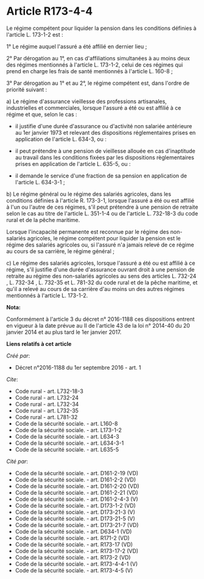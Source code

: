 # Article R173-4-4

Le régime compétent pour liquider la pension dans les conditions définies à l'article L. 173-1-2 est : 

1° Le régime auquel l'assuré a été affilié en dernier lieu ; 

2° Par dérogation au 1°, en cas d'affiliations simultanées à au moins deux des régimes mentionnés à l'article L. 173-1-2,
celui de ces régimes qui prend en charge les frais de santé mentionnés à l'article L. 160-8 ; 

3° Par dérogation au 1° et au 2°, le régime compétent est, dans l'ordre de priorité suivant : 

a) Le régime d'assurance vieillesse des professions artisanales, industrielles et commerciales, lorsque l'assuré a été ou est
affilié à ce régime et que, selon le cas :

- il justifie d'une durée d'assurance ou d'activité non salariée antérieure au 1er janvier 1973 et relevant des dispositions
réglementaires prises en application de l'article L. 634-3, ou :

- il peut prétendre à une pension de vieillesse allouée en cas d'inaptitude au travail dans les conditions fixées par les
dispositions règlementaires prises en application de l'article L. 635-5, ou :

- il demande le service d'une fraction de sa pension en application de l'article L. 634-3-1 ; 

b) Le régime général ou le régime des salariés agricoles, dans les conditions définies à l'article R. 173-3-1, lorsque
l'assuré a été ou est affilié à l'un ou l'autre de ces régimes, s'il peut prétendre à une pension de retraite selon le cas au
titre de l'article L. 351-1-4 ou de l'article  L. 732-18-3  du code rural et de la pêche maritime. 

Lorsque l'incapacité permanente est reconnue par le régime des non-salariés agricoles, le régime compétent pour liquider la
pension est le régime des salariés agricoles ou, si l'assuré n'a jamais relevé de ce régime au cours de sa carrière, le
régime général ; 

c) Le régime des salariés agricoles, lorsque l'assuré a été ou est affilié à ce régime, s'il justifie d'une durée d'assurance
ouvrant droit à une pension de retraite au régime des non-salariés agricoles au sens des articles  L. 732-24 ,  L. 732-34 ,
L. 732-35  et  L. 781-32  du code rural et de la pêche maritime, et qu'il a relevé au cours de sa carrière d'au moins un des
autres régimes mentionnés à l'article L. 173-1-2.

**Nota:**

Conformément à l'article 3 du décret n° 2016-1188 ces dispositions entrent en vigueur à la date prévue au II de l'article 43
de la loi n° 2014-40 du 20 janvier 2014 et au plus tard le 1er janvier 2017.

**Liens relatifs à cet article**

_Créé par_:

  - Décret n°2016-1188 du 1er septembre 2016 - art. 1

_Cite_:

  - Code rural - art. L732-18-3
  - Code rural - art. L732-24
  - Code rural - art. L732-34
  - Code rural - art. L732-35
  - Code rural - art. L781-32
  - Code de la sécurité sociale. - art. L160-8
  - Code de la sécurité sociale. - art. L173-1-2
  - Code de la sécurité sociale. - art. L634-3
  - Code de la sécurité sociale. - art. L634-3-1
  - Code de la sécurité sociale. - art. L635-5

_Cité par_:

  - Code de la sécurité sociale. - art. D161-2-19 (VD)
  - Code de la sécurité sociale. - art. D161-2-2 (VD)
  - Code de la sécurité sociale. - art. D161-2-20 (VD)
  - Code de la sécurité sociale. - art. D161-2-21 (VD)
  - Code de la sécurité sociale. - art. D161-2-4-3 (V)
  - Code de la sécurité sociale. - art. D173-1-2 (VD)
  - Code de la sécurité sociale. - art. D173-21-3 (V)
  - Code de la sécurité sociale. - art. D173-21-5 (V)
  - Code de la sécurité sociale. - art. D173-21-7 (VD)
  - Code de la sécurité sociale. - art. D634-1 (VD)
  - Code de la sécurité sociale. - art. R171-2 (VD)
  - Code de la sécurité sociale. - art. R173-17 (VD)
  - Code de la sécurité sociale. - art. R173-17-2 (VD)
  - Code de la sécurité sociale. - art. R173-2 (VD)
  - Code de la sécurité sociale. - art. R173-4-4-1 (V)
  - Code de la sécurité sociale. - art. R173-4-5 (V)
